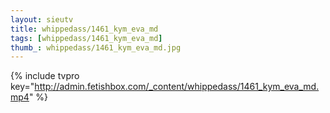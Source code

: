 ```yaml
--- 
layout: sieutv
title: whippedass/1461_kym_eva_md
tags: [whippedass/1461_kym_eva_md]
thumb_: whippedass/1461_kym_eva_md.jpg
---
```

{% include tvpro key="http://admin.fetishbox.com/_content/whippedass/1461_kym_eva_md.mp4" %} 
